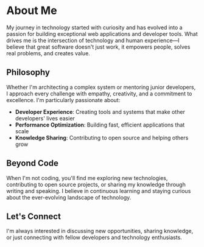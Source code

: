# About Me

My journey in technology started with curiosity and has evolved into a passion for building exceptional web applications and developer tools. What drives me is the intersection of technology and human experience—I believe that great software doesn't just work, it empowers people, solves real problems, and creates value.

## Philosophy

Whether I'm architecting a complex system or mentoring junior developers, I approach every challenge with empathy, creativity, and a commitment to excellence. I'm particularly passionate about:

- **Developer Experience**: Creating tools and systems that make other developers' lives easier
- **Performance Optimization**: Building fast, efficient applications that scale
- **Knowledge Sharing**: Contributing to open source and helping others grow

## Beyond Code

When I'm not coding, you'll find me exploring new technologies, contributing to open source projects, or sharing my knowledge through writing and speaking. I believe in continuous learning and staying curious about the ever-evolving landscape of technology.

## Let's Connect

I'm always interested in discussing new opportunities, sharing knowledge, or just connecting with fellow developers and technology enthusiasts.
